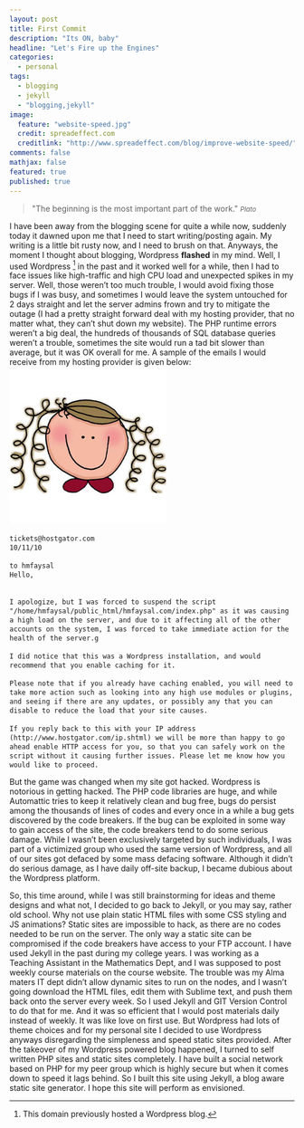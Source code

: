 ```yaml
---
layout: post
title: First Commit
description: "Its ON, baby"
headline: "Let's Fire up the Engines"
categories: 
  - personal
tags: 
  - blogging
  - jekyll
  - "blogging,jekyll"
image: 
  feature: "website-speed.jpg"
  credit: spreadeffect.com
  creditlink: "http://www.spreadeffect.com/blog/improve-website-speed/"
comments: false
mathjax: false
featured: true
published: true
---
```


>&quot;The beginning is the most important part of the work.&quot;
><small><cite title="Plato">Plato</cite></small>

I have been away from the blogging scene for quite a while now, suddenly today it dawned upon me that I need to start writing/posting again. My writing is a little bit rusty now, and I need to brush on that. Anyways, the moment I thought about blogging, Wordpress **flashed** in my mind. Well, I used Wordpress [^1] in the past and it worked well for a while, then I had to face issues like high-traffic and high CPU load and unexpected spikes in my server. Well, those weren’t too much trouble, I would avoid fixing those bugs if I was busy, and sometimes I would leave the system untouched for 2 days straight and let the server admins frown and try to mitigate the outage (I had a pretty straight forward deal with my hosting provider, that no matter what, they can’t shut down my website). The PHP runtime errors weren’t a big deal, the hundreds of thousands of SQL database queries weren’t a trouble, sometimes the site would run a tad bit slower than average, but it was OK overall for me. A sample of the emails I would receive from my hosting provider is given below:
![face-new.jpg](/_posts/face-new.jpg)

    tickets@hostgator.com
    10/11/10
    
    to hmfaysal 
    Hello, 
    
    
    I apologize, but I was forced to suspend the script "/home/hmfaysal/public_html/hmfaysal.com/index.php" as it was causing a high load on the server, and due to it affecting all of the other accounts on the system, I was forced to take immediate action for the health of the server.g 
    
    I did notice that this was a Wordpress installation, and would recommend that you enable caching for it.
    
    Please note that if you already have caching enabled, you will need to take more action such as looking into any high use modules or plugins, and seeing if there are any updates, or possibly any that you can disable to reduce the load that your site causes. 
    
    If you reply back to this with your IP address (http://www.hostgator.com/ip.shtml) we will be more than happy to go ahead enable HTTP access for you, so that you can safely work on the script without it causing further issues. Please let me know how you would like to proceed.  
  
  
But the game was changed when my site got hacked. Wordpress is notorious in getting hacked. The PHP code libraries are huge, and while Automattic tries to keep it relatively clean and bug free, bugs do persist among the thousands of lines of codes and every once in a while a bug gets discovered by the code breakers. If the bug can be exploited in some way to gain access of the site, the code breakers tend to do some serious damage. While I wasn’t been exclusively targeted by such individuals, I was part of a victimized group who used the same version of Wordpress, and all of our sites got defaced by some mass defacing software. Although it didn’t do serious damage, as I have daily off-site backup, I became dubious about the Wordpress platform.


So, this time around, while I was still brainstorming for ideas and theme designs and what not, I decided to go back to Jekyll, or you may say, rather old school. Why not use plain static HTML files with some CSS styling and JS animations? Static sites are impossible to hack, as there are no codes needed to be run on the server. The only way a static site can be compromised if the code breakers have access to your FTP account. I have used Jekyll in the past during my college years. I was working as a Teaching Assistant in the Mathematics Dept, and I was supposed to post weekly course materials on the course website. The trouble was my Alma maters IT dept didn’t allow dynamic sites to run on the nodes, and I wasn’t going download the HTML files, edit them with Sublime text, and push them back onto the server every week. So I used Jekyll and GIT Version Control to do that for me. And it was so efficient that I would post materials daily instead of weekly. It was like love on first use. But Wordpress had lots of theme choices and for my personal site I decided to use Wordpress anyways disregarding the simpleness and speed static sites provided. After the takeover of my Wordpress powered blog happened, I turned to self written PHP sites and static sites completely. I have built a social network based on PHP for my peer group which is highly secure but when it comes down to speed it lags behind. So I built this site using Jekyll, a blog aware static site generator. I hope this site will perform as envisioned.

[^1]: This domain previously hosted a Wordpress blog.